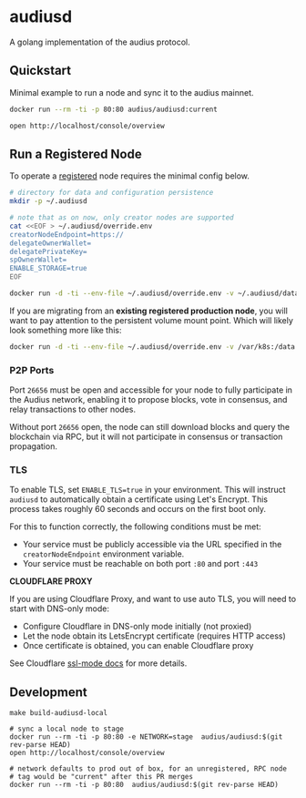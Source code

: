 # audiusd

A golang implementation of the audius protocol.

## Quickstart

Minimal example to run a node and sync it to the audius mainnet.

```bash
docker run --rm -ti -p 80:80 audius/audiusd:current

open http://localhost/console/overview
```

## Run a Registered Node

To operate a [registered](https://docs.audius.org/node-operator/setup/registration/) node requires the minimal config below.

```bash
# directory for data and configuration persistence
mkdir -p ~/.audiusd

# note that as on now, only creator nodes are supported
cat <<EOF > ~/.audiusd/override.env
creatorNodeEndpoint=https://
delegateOwnerWallet=
delegatePrivateKey=
spOwnerWallet=
ENABLE_STORAGE=true
EOF

docker run -d -ti --env-file ~/.audiusd/override.env -v ~/.audiusd/data:/data -p 80:80 -p 443:443 -p 26656:26656 audius/audiusd:current
```

If you are migrating from an **existing registered production node**, you will want to pay attention to the persistent volume mount point. Which will likely look something more like this:

```bash
docker run -d -ti --env-file ~/.audiusd/override.env -v /var/k8s:/data -p 80:80 -p 443:443 -p 26656:26656 audius/audiusd:current
```

### P2P Ports

Port `26656` must be open and accessible for your node to fully participate in the Audius network, enabling it to propose blocks, vote in consensus, and relay transactions to other nodes.

Without port `26656` open, the node can still download blocks and query the blockchain via RPC, but it will not participate in consensus or transaction propagation.

### TLS

To enable TLS, set `ENABLE_TLS=true` in your environment. This will instruct `audiusd` to automatically obtain a certificate using Let's Encrypt. This process takes roughly 60 seconds and occurs on the first boot only.

For this to function correctly, the following conditions must be met:
- Your service must be publicly accessible via the URL specified in the `creatorNodeEndpoint` environment variable.
- Your service must be reachable on both port `:80` and port `:443`

**CLOUDFLARE PROXY**

If you are using Cloudflare Proxy, and want to use auto TLS, you will need to start with DNS-only mode:
   - Configure Cloudflare in DNS-only mode initially (not proxied)
   - Let the node obtain its LetsEncrypt certificate (requires HTTP access)
   - Once certificate is obtained, you can enable Cloudflare proxy

See Cloudflare [ssl-mode docs](https://developers.cloudflare.com/ssl/origin-configuration/ssl-modes/) for more details.

## Development

```
make build-audiusd-local

# sync a local node to stage
docker run --rm -ti -p 80:80 -e NETWORK=stage  audius/audiusd:$(git rev-parse HEAD)
open http://localhost/console/overview

# network defaults to prod out of box, for an unregistered, RPC node
# tag would be "current" after this PR merges
docker run --rm -ti -p 80:80  audius/audiusd:$(git rev-parse HEAD)
```
